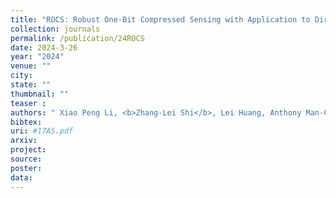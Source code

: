 ```yaml
---
title: "ROCS: Robust One-Bit Compressed Sensing with Application to Direction of Arrival"
collection: journals
permalink: /publication/24ROCS
date: 2024-3-26
year: "2024"
venue: ""
city: 
state: ""
thumbnail: ""
teaser : 
authors: " Xiao Peng Li, <b>Zhang-Lei Shi</b>, Lei Huang, Anthony Man-Cho So, and Hing Cheung So"
bibtex: 
uri: #17AS.pdf
arxiv: 
project: 
source: 
poster: 
data:
---
```

